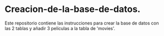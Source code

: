 # Creacion-de-la-base-de-datos.

Este repositorio contiene las instrucciones para crear la base de datos con las 2 tablas y añadir 3 peliculas a la tabla de 'movies'.
